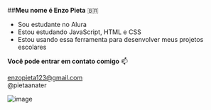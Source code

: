 ##**Meu nome é Enzo Pieta** 🇧🇷 

- Sou estudante no Alura
- Estou estudando JavaScript, HTML e CSS
- Estou usando essa ferramenta para desenvolver meus projetos escolares


**Você pode entrar em contato comigo** 📫

enzopieta123@gmail.com<br>
@pietaanater


![image](https://github.com/PietaEnzo/PietaEnzo/assets/145782528/a179482d-cc25-4dd4-ac40-dc738e468124)
